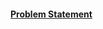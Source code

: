 #### [Problem Statement](https://docs.google.com/document/d/1RNNHSMyVVvzUIWC1zbj_caClY37-tXs5/edit?tab=t.0)
